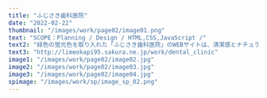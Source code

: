 ```yaml
---
title: "ふじさき歯科医院"
date: "2022-02-22"
thumbnail: "/images/work/page02/image01.png"
text: "SCOPE：Planning / Design / HTML,CSS,JavaScript /"
text2: "緑色の蛍光色を取り入れた「ふじさき歯科医院」のWEBサイトは、清潔感とナチュラルなイメージを意識して制作させて頂きました。丸みのあるコンテンツにすることで柔らかさを表現しています。安心感を持って受診して頂けるように意識しました。"
text3: "http://limeokapi95.sakura.ne.jp/work/dental_clinic"
image1: "/images/work/page02/image02.jpg"
image2: "/images/work/page02/image03.jpg"
image3: "/images/work/page02/image04.jpg"
spimage: "/images/work/sp/image_sp_02.png"
---
```

